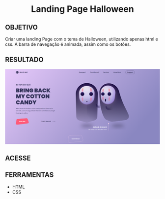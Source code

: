 <h1 align="center"> Landing Page Halloween </h1>

<h2>OBJETIVO</h2>

Criar uma landing Page com o tema de Halloween, utilizando apenas html e css. A barra de navegação é animada, assim como os botões.

<h2> RESULTADO</h2>

<img src="./assets/img/Landing_page-halloween.png">

<h2>ACESSE</h2>



<h2>FERRAMENTAS</h2>

<ul>
  <li>HTML</li>

  <li>CSS</li>

</ul>